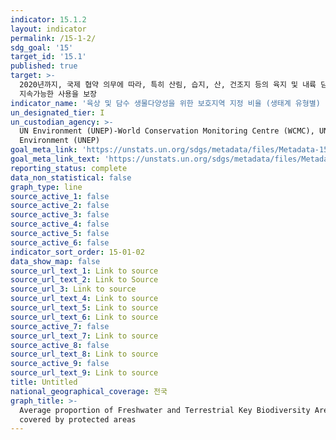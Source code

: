 ```yaml
---
indicator: 15.1.2
layout: indicator
permalink: /15-1-2/
sdg_goal: '15'
target_id: '15.1'
published: true
target: >-
  2020년까지, 국제 협약 의무에 따라, 특히 산림, 습지, 산, 건조지 등의 육지 및 내륙 담수 생태계와 그 서비스에 대한 보전, 복원 및
  지속가능한 사용을 보장
indicator_name: '육상 및 담수 생물다양성을 위한 보호지역 지정 비율 (생태계 유형별) '
un_designated_tier: I
un_custodian_agency: >-
  UN Environment (UNEP)-World Conservation Monitoring Centre (WCMC), UN
  Environment (UNEP)
goal_meta_link: 'https://unstats.un.org/sdgs/metadata/files/Metadata-15-01-02.pdf'
goal_meta_link_text: 'https://unstats.un.org/sdgs/metadata/files/Metadata-15-01-02.pdf'
reporting_status: complete
data_non_statistical: false
graph_type: line
source_active_1: false
source_active_2: false
source_active_3: false
source_active_4: false
source_active_5: false
source_active_6: false
indicator_sort_order: 15-01-02
data_show_map: false
source_url_text_1: Link to source
source_url_text_2: Link to Source
source_url_3: Link to source
source_url_text_4: Link to source
source_url_text_5: Link to source
source_url_text_6: Link to source
source_active_7: false
source_url_text_7: Link to source
source_active_8: false
source_url_text_8: Link to source
source_active_9: false
source_url_text_9: Link to source
title: Untitled
national_geographical_coverage: 전국
graph_title: >-
  Average proportion of Freshwater and Terrestrial Key Biodiversity Areas (KBAs)
  covered by protected areas
---
```

